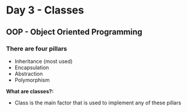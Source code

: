 # Day 3 - Classes
## OOP - Object Oriented Programming
### There are four pillars
- Inheritance (most used)
- Encapsulation
- Abstraction
- Polymorphism

**What are classes?:**
- Class is the main factor that is 
used to implement any of these 
pillars
